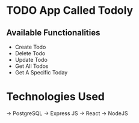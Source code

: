 # TODO App Called Todoly

## Available Functionalities
- Create Todo
- Delete Todo
- Update Todo
- Get All Todos
- Get A Specific Today

# Technologies Used
-> PostgreSQL
-> Express JS
-> React
-> NodeJS
